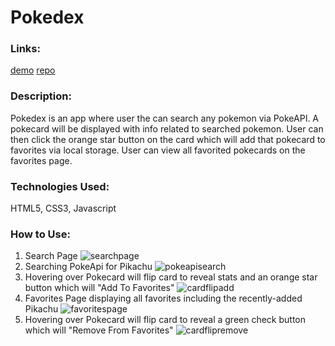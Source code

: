 # Pokedex

### Links:
[demo](https://loganveik.com)
[repo](https://github.com/loganveik/api-react-test)

### Description:
Pokedex is an app where user the can search any pokemon via PokeAPI. A pokecard will be displayed with info related to searched pokemon. User can then click the orange star button on the card which will add that pokecard to favorites via local storage. User can view all favorited pokecards on the favorites page.

### Technologies Used:
HTML5, CSS3, Javascript

### How to Use:
1) Search Page
![searchpage](./img/pokedex-img-1)
2) Searching PokeApi for Pikachu
![pokeapisearch](./img/pokedex-img-2)
3) Hovering over Pokecard will flip card to reveal stats and an orange star button which will "Add To Favorites"
![cardflipadd](./img/pokedex-img-3)
4) Favorites Page displaying all favorites including the recently-added Pikachu
![favoritespage](./img/pokedex-img-4)
5) Hovering over Pokecard will flip card to reveal a green check button which will "Remove From Favorites"
![cardflipremove](./img/pokedex-img-5)